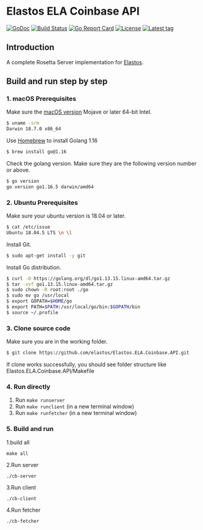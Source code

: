 Elastos ELA Coinbase API
===========
[![GoDoc](https://godoc.org/github.com/elastos/Elastos.ELA.Coinbase.API?status.svg)](https://github.com/coinbase/rosetta-sdk-go) [![Build Status](https://travis-ci.com/elastos/Elastos.ELA.Coinbase.API.svg?branch=release_v0.0.1)](https://travis-ci.com/elastos/Elastos.ELA.Coinbase.API) [![Go Report Card](https://goreportcard.com/badge/github.com/elastos/Elastos.ELA.Coinbase.API)](https://goreportcard.com/report/github.com/elastos/Elastos.ELA.Coinbase.API) [![License](https://badges.fyi/github/license/elastos/Elastos.ELA.Coinbase.API)](https://github.com/elastos/Elastos.ELA.Coinbase.API/blob/master/LICENSE) [![Latest tag](https://badges.fyi/github/latest-tag/elastos/Elastos.ELA.Coinbase.API)](https://github.com/elastos/Elastos.ELA.Coinbase.API/releases)
## Introduction
A complete Rosetta Server implementation for [Elastos](https://github.com/elastos/Elastos.ELA).

## Build and run step by step

### 1. macOS Prerequisites

Make sure the [macOS version](https://en.wikipedia.org/wiki/MacOS#Release_history) Mojave or later 64-bit Intel.

```bash
$ uname -srm
Darwin 18.7.0 x86_64
```

Use [Homebrew](https://brew.sh/) to install Golang 1.16

```bash
$ brew install go@1.16
```

Check the golang version. Make sure they are the following version number or above.

```bash
$ go version
go version go1.16.5 darwin/amd64
```

### 2. Ubuntu Prerequisites

Make sure your ubuntu version is 18.04 or later.

```bash
$ cat /etc/issue
Ubuntu 18.04.5 LTS \n \l
```

Install Git.

```bash
$ sudo apt-get install -y git
```

Install Go distribution.

```bash
$ curl -O https://golang.org/dl/go1.13.15.linux-amd64.tar.gz
$ tar -xvf go1.13.15.linux-amd64.tar.gz
$ sudo chown -R root:root ./go
$ sudo mv go /usr/local
$ export GOPATH=$HOME/go
$ export PATH=$PATH:/usr/local/go/bin:$GOPATH/bin
$ source ~/.profile
```

### 3. Clone source code
Make sure you are in the working folder.
```bash
$ git clone https://github.com/elastos/Elastos.ELA.Coinbase.API.git
```

If clone works successfully, you should see folder structure like Elastos.ELA.Coinbase.API/Makefile

### 4. Run directly
1. Run `make runserver`
2. Run `make runclient` (in a new terminal window)
3. Run `make runfetcher` (in a new terminal window)

### 5. Build and run
1.build all
 ```shell script
make all
 ```
2.Run server
```shell script
./cb-server
```
3.Run client
```shell script
./cb-client
```
4.Run fetcher
```shell script
./cb-fetcher
```